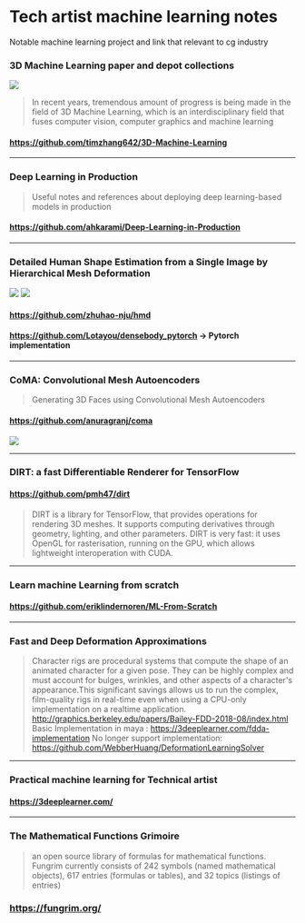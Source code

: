# Tech artist machine learning notes
Notable machine learning project and link that relevant to cg industry

### 3D Machine Learning paper and depot collections
![](https://camo.githubusercontent.com/b81f0d15245970a4c574771ee40794bced33d6b2/68747470733a2f2f7975786e672e6769746875622e696f2f506f7365434e4e2e706e67)
> In recent years, tremendous amount of progress is being made in the field of 3D Machine Learning, which is an interdisciplinary field that fuses computer vision, computer graphics and machine learning
#### https://github.com/timzhang642/3D-Machine-Learning

-----
### Deep Learning in Production
> Useful notes and references about deploying deep learning-based models in production
#### https://github.com/ahkarami/Deep-Learning-in-Production

-----
### Detailed Human Shape Estimation from a Single Image by Hierarchical Mesh Deformation
![](https://github.com/Lotayou/densebody_pytorch/raw/master/teaser/teaser.jpg?raw=true)
![](https://github.com/zhuhao-nju/hmd/blob/master/demo/results/2726.gif?raw=true)
#### https://github.com/zhuhao-nju/hmd
#### https://github.com/Lotayou/densebody_pytorch -> Pytorch implementation
-----
### CoMA: Convolutional Mesh Autoencoders
> Generating 3D Faces using Convolutional Mesh Autoencoders
#### https://github.com/anuragranj/coma
![](https://camo.githubusercontent.com/12c0d68c7cf868f308b90264db87c913b0942730/687474703a2f2f636f6d612e69732e7475652e6d70672e64652f6173736574732f636f6d615f66616365732e6a7067)

----
### DIRT: a fast Differentiable Renderer for TensorFlow
#### https://github.com/pmh47/dirt
> DIRT is a library for TensorFlow, that provides operations for rendering 3D meshes. It supports computing derivatives through geometry, lighting, and other parameters. DIRT is very fast: it uses OpenGL for rasterisation, running on the GPU, which allows lightweight interoperation with CUDA.

-----
### Learn machine Learning from scratch
#### https://github.com/eriklindernoren/ML-From-Scratch

-----
### Fast and Deep Deformation Approximations
> Character rigs are procedural systems that compute the shape of an animated character for a given pose. They can be highly complex and must account for bulges, wrinkles, and other aspects of a character's appearance.This significant savings allows us to run the complex, film-quality rigs in real-time even when using a CPU-only implementation on a realtime application.
> http://graphics.berkeley.edu/papers/Bailey-FDD-2018-08/index.html
> Basic Implementation in maya : https://3deeplearner.com/fdda-implementation
> No longer support implementation: https://github.com/WebberHuang/DeformationLearningSolver

-----
### Practical machine learning for Technical artist
#### https://3deeplearner.com/

-----
### The Mathematical Functions Grimoire
> an open source library of formulas for mathematical functions. Fungrim currently consists of 242 symbols (named mathematical objects), 617 entries (formulas or tables), and 32 topics (listings of entries)
### https://fungrim.org/
